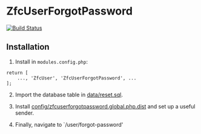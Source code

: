# ZfcUserForgotPassword

[![Build Status](https://travis-ci.org/dillchuk/ZfcUserForgotPassword.svg?branch=master)](https://travis-ci.org/dillchuk/ZfcUserForgotPassword)

## Installation
1. Install in `modules.config.php`:
~~~
return [
    ..., 'ZfcUser', 'ZfcUserForgotPassword', ...
];
~~~

2. Import the database table in [data/reset.sql](data/reset.sql).

3. Install [config/zfcuserforgotpassword.global.php.dist](config/zfcuserforgotpassword.global.php.dist) and set up a useful sender.

4. Finally, navigate to `/user/forgot-password'

